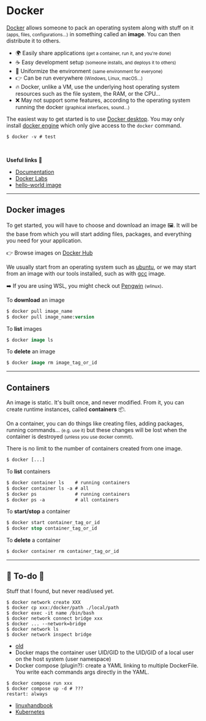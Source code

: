 # Docker

<div class="row row-cols-md-2"><div>

[Docker](https://www.docker.com/) allows someone to pack an operating system along with stuff on it <small>(apps, files, configurations...)</small> in something called an **image**. You can then distribute it to others.

* 🌍 Easily share applications <small>(get a container, run it, and you're done)</small>
* ☕ Easy development setup <small>(someone installs, and deploys it to others)</small>
* 🚀 Uniformize the environment <small>(same environment for everyone)</small>
* 👉 Can be run everywhere <small>(Windows, Linux, macOS...)</small>
* 🔥 Docker, unlike a VM, use the underlying host operating system resources such as the file system, the RAM, or the CPU...
* ❌ May not support some features, according to the operating system running the docker <small>(graphical interfaces, sound...)</small>
</div><div>

The easiest way to get started is to use [Docker desktop](https://www.docker.com/products/docker-desktop/). You may only install [docker engine](https://docs.docker.com/engine/install/) which only give access to the `docker` command.

```shell!
$ docker -v # test
```

<br>

**Useful links** 🎉

* [Documentation](https://docs.docker.com/)
* [Docker Labs](https://github.com/docker/labs)
* [hello-world image](https://github.com/docker-library/hello-world)
</div></div>

<hr class="sep-both">

## Docker images

<div class="row row-cols-md-2 mt-4"><div>

To get started, you will have to choose and download an image 🖼️. It will be the base from which you will start adding files, packages, and everything you need for your application.

👉 Browse images on [Docker Hub](https://hub.docker.com/)

We usually start from an operating system such as [ubuntu](https://hub.docker.com/_/ubuntu), or we may start from an image with our tools installed, such as with [gcc](https://hub.docker.com/_/gcc) image.

➡️ If you are using WSL, you might check out [Pengwin](https://github.com/WhitewaterFoundry/Pengwin) <small>(wlinux)</small>.
</div><div>

To **download** an image

```ps
$ docker pull image_name
$ docker pull image_name:version
```

To **list** images

```ps
$ docker image ls
```

To **delete** an image

```ps
$ docker image rm image_tag_or_id
```
</div></div>

<hr class="sep-both">

## Containers

<div class="row row-cols-md-2"><div>

An image is static. It's built once, and never modified. From it, you can create runtime instances, called **containers** 📦. 

On a container, you can do things like creating files, adding packages, running commands... <small>(e.g. use it)</small> but these changes will be lost when the container is destroyed <small>(unless you use docker commit)</small>.

There is no limit to the number of containers created from one image.

```ps
$ docker [...]
```

To **list** containers

```ps
$ docker container ls    # running containers 
$ docker container ls -a # all
$ docker ps              # running containers
$ docker ps -a           # all containers
```
</div><div>

To **start/stop** a container

```ps
$ docker start container_tag_or_id
$ docker stop container_tag_or_id
```

To **delete** a container

```ps
$ docker container rm container_tag_or_id
```
</div></div>

<hr class="sep-both">

## 👻 To-do 👻

Stuff that I found, but never read/used yet.

<div class="row row-cols-md-2"><div>

```shell!
$ docker network create XXX
$ docker cp xxx:/docker/path ./local/path
$ docker exec -it name /bin/bash
$ docker network connect bridge xxx
$ docker ... --network=bridge
$ docker network ls
$ docker network inspect bridge
```
</div><div>

* [old](_old.md)
* Docker maps the container user UID/GID to the UID/GID of a local user on the host system (user namespace)
* Docker compose (plugin?): create a YAML linking to multiple DockerFile. You write each commands args directly in the YAML.

```shell!
$ docker compose run xxx
$ docker compose up -d # ???
restart: always
```

* [linuxhandbook](https://linuxhandbook.com/tag/docker/)
* [Kubernetes](https://kubernetes.io)
</div></div>